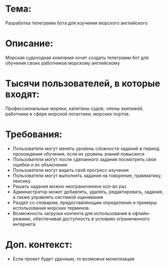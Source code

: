 # Тема: 
Разработка телеграмм бота для изучения морского английского
# Описание: 
Морская судоходная компания хочет создать телеграмм бот для обучения своих работников морскому английскому
# Тысячи пользователей, в которые входят: 
Профессиональные моряки, капитаны судов, члены экипажей, работники в сфере морской логистики, морских портов.
# Требования:
- Пользователи могут менять уровень сложности заданий в период прохождения обучения, если их уровень знаний повысился
- Пользователи могут после сделанного задания посмотреть свои ошибки и их объяснение
- Пользователи могут видеть свой прогресс изучения
- Пользователи могут выполнять задания на говорение, грамматику, лексику.
- Решать задания можно неограниченное кол-во раз
- Администратор может добавлять, удалять, редактировать, задания, а также управлять системой оценивания
- Раздел со словарем, предоставляющим определения и примеры использования морских терминов.
- Возможность загрузки контента для использования в офлайн-режиме, обеспечивая доступность в условиях ограниченного интернета.
# Доп. контекст:
- Если проект будет удачным, то возможна монетизация

  



